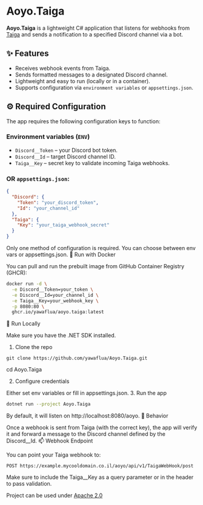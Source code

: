 # Aoyo.Taiga

**Aoyo.Taiga** is a lightweight C# application that listens for webhooks from [Taiga](https://taiga.io/) and sends a notification to a specified Discord channel via a bot.

## ✨ Features

- Receives webhook events from Taiga.
- Sends formatted messages to a designated Discord channel.
- Lightweight and easy to run (locally or in a container).
- Supports configuration via `environment variables` or `appsettings.json`.

## ⚙️ Required Configuration

The app requires the following configuration keys to function:

### Environment variables (`ENV`)
- `Discord__Token` – your Discord bot token.
- `Discord__Id` – target Discord channel ID.
- `Taiga__Key` – secret key to validate incoming Taiga webhooks.

### OR `appsettings.json`:

```json
{
  "Discord": {
    "Token": "your_discord_token",
    "Id": "your_channel_id"
  },
  "Taiga": {
    "Key": "your_taiga_webhook_secret"
  }
}
```
Only one method of configuration is required. You can choose between env vars or appsettings.json.
🐳 Run with Docker

You can pull and run the prebuilt image from GitHub Container Registry (GHCR):
```bash
docker run -d \
  -e Discord__Token=your_token \
  -e Discord__Id=your_channel_id \
  -e Taiga__Key=your_webhook_key \
  -p 8080:80 \
  ghcr.io/yawaflua/aoyo.taiga:latest
```

🧪 Run Locally

Make sure you have the .NET SDK installed.
1. Clone the repo
```shell
git clone https://github.com/yawaflua/Aoyo.Taiga.git
```
cd Aoyo.Taiga

2. Configure credentials

Either set env variables or fill in appsettings.json.
3. Run the app

```bash
dotnet run --project Aoyo.Taiga
```

By default, it will listen on http://localhost:8080/aoyo.
🚀 Behavior

Once a webhook is sent from Taiga (with the correct key), the app will verify it and forward a message to the Discord channel defined by the Discord__Id.
📫 Webhook Endpoint

You can point your Taiga webhook to:

`POST https://example.mycooldomain.co.il/aoyo/api/v1/TaigaWebHook/post`

Make sure to include the Taiga__Key as a query parameter or in the header to pass validation.

Project can be used under [Apache 2.0](LICENCE)

